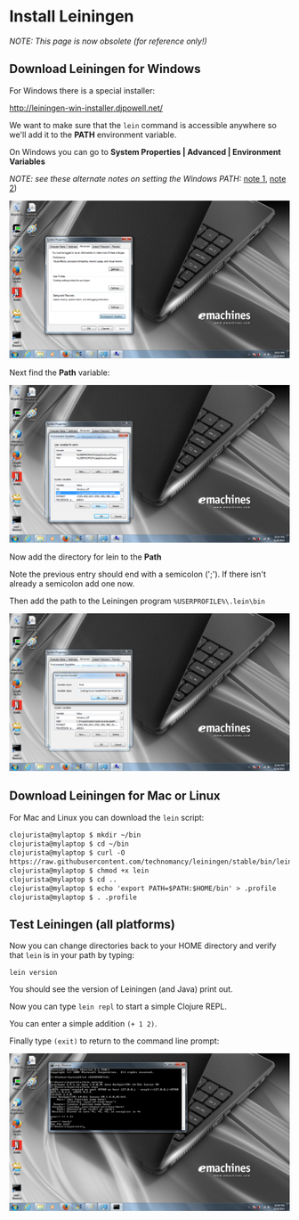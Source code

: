 # Install Leiningen

*NOTE: This page is now obsolete (for reference only!)*

## Download Leiningen for Windows

For Windows there is a special installer:

http://leiningen-win-installer.djpowell.net/

We want to make sure that the `lein` command is accessible
anywhere so we'll add it to the **PATH** environment variable.

On Windows you can go to **System Properties | Advanced | Environment
Variables**

_NOTE: see these alternate notes on setting the Windows PATH:_
[note 1](https://java.com/en/download/help/path.xml),
[note 2](http://stackoverflow.com/questions/23400030/windows-7-add-path))

![System Properties](img/new/lein2.png)

Next find the **Path** variable:

![Path Variable](img/new/lein4.png)

Now add the directory for lein to the **Path**

Note the previous entry should end with a semicolon (';').
If there isn't already a semicolon add one now.

Then add the path to the Leiningen program `%USERPROFILE%\.lein\bin`

![Add lein to Path](img/new/lein5.png)

## Download Leiningen for Mac or Linux

For Mac and Linux you can download the `lein` script:

````
clojurista@mylaptop $ mkdir ~/bin
clojurista@mylaptop $ cd ~/bin
clojurista@mylaptop $ curl -O https://raw.githubusercontent.com/technomancy/leiningen/stable/bin/lein
clojurista@mylaptop $ chmod +x lein
clojurista@mylaptop $ cd ..
clojurista@mylaptop $ echo 'export PATH=$PATH:$HOME/bin' > .profile
clojurista@mylaptop $ . .profile
````
## Test Leiningen (all platforms)

Now you can change directories back to your HOME directory
and verify that `lein` is in your path by typing:

    lein version

You should see the version of Leiningen (and Java) print out.

Now you can type `lein repl` to start a simple Clojure REPL.

You can enter a simple addition `(+ 1 2)`.

Finally type `(exit)` to return to the command line prompt:

![Test Leiningen ](img/new/lein6.png)
